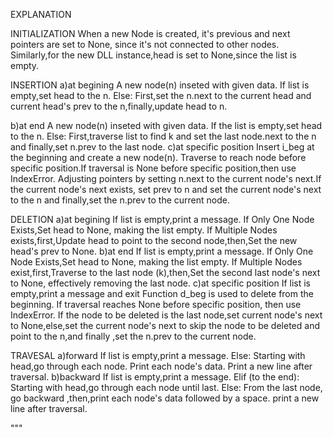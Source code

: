 EXPLANATION

INITIALIZATION When a new Node is created, it\'s previous and next
pointers are set to None, since it\'s not connected to other nodes.
Similarly,for the new DLL instance,head is set to None,since the list is
empty.

INSERTION a)at begining A new node(n) inseted with given data. If list
is empty,set head to the n. Else: First,set the n.next to the current
head and current head\'s prev to the n,finally,update head to n.

b)at end A new node(n) inseted with given data. If the list is empty,set
head to the n. Else: First,traverse list to find k and set the last
node.next to the n and finally,set n.prev to the last node. c)at
specific position Insert i_beg at the beginning and create a new
node(n). Traverse to reach node before specific position.If traversal is
None before specific position,then use IndexError. Adjusting pointers by
setting n.next to the current node\'s next.If the current node\'s next
exists, set prev to n and set the current node\'s next to the n and
finally,set the n.prev to the current node.

DELETION a)at begining If list is empty,print a message. If Only One
Node Exists,Set head to None, making the list empty. If Multiple Nodes
exists,first,Update head to point to the second node,then,Set the new
head\'s prev to None. b)at end If list is empty,print a message. If Only
One Node Exists,Set head to None, making the list empty. If Multiple
Nodes exist,first,Traverse to the last node (k),then,Set the second last
node\'s next to None, effectively removing the last node. c)at specific
position If list is empty,print a message and exit Function d_beg is
used to delete from the beginning. If traversal reaches None before
specific position, then use IndexError. If the node to be deleted is the
last node,set current node\'s next to None,else,set the current node\'s
next to skip the node to be deleted and point to the n,and finally ,set
the n.prev to the current node.

TRAVESAL a)forward If list is empty,print a message. Else: Starting with
head,go through each node. Print each node\'s data. Print a new line
after traversal. b)backward If list is empty,print a message. Elif (to
the end): Starting with head,go through each node until last. Else: From
the last node, go backward ,then,print each node\'s data followed by a
space. print a new line after traversal.

\"\"\"
